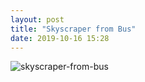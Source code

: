 ```yaml
---
layout: post
title: "Skyscraper from Bus"
date: 2019-10-16 15:28
---
```


![skyscraper-from-bus](/images/fragments/skyscraper-from-bus.jpg)
